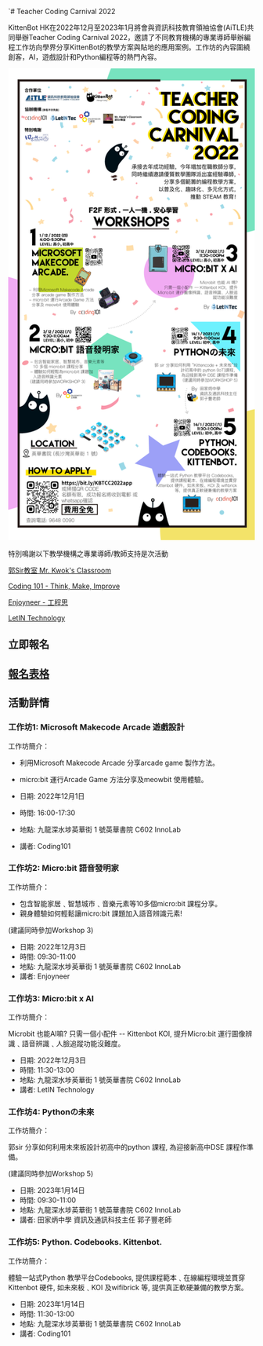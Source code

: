`# Teacher Coding Carnival 2022

KittenBot HK在2022年12月至2023年1月將會與資訊科技教育領袖協會(AiTLE)共同舉辦Teacher Coding Carnival 2022，邀請了不同教育機構的專業導師舉辦編程工作坊向學界分享KittenBot的教學方案與貼地的應用案例。工作坊的內容圍繞創客，AI，遊戲設計和Python編程等的熱門內容。

![](./images/carnival_poster.jpg)

特別鳴謝以下教學機構之專業導師/教師支持是次活動

[郭Sir教室 Mr. Kwok's Classroom](https://www.facebook.com/kwoksirclassroom)

[Coding 101 - Think, Make, Improve](https://www.facebook.com/coding101.hk/)

[Enjoyneer - 工程思](https://www.facebook.com/enjoyneerhk/)

[LetIN Technology](https://www.facebook.com/letintec/)

## 立即報名

## [報名表格](https://docs.google.com/forms/d/e/1FAIpQLSfArqQTTiLu8duHVkLoHdeP5x81k6a6l_RAIbFnhwlgNSUN_Q/viewform?usp=sf_link)

## 活動詳情

### 工作坊1: Microsoft Makecode Arcade 遊戲設計

工作坊簡介：

- 利用Microsoft Makecode Arcade 分享arcade game 製作方法。
- micro:bit 運行Arcade Game 方法分享及meowbit 使用體驗。

- 日期: 2022年12月1日
- 時間: 16:00-17:30
- 地點: 九龍深水埗英華街 1 號英華書院 C602 InnoLab
- 講者: Coding101

### 工作坊2: Micro:bit 語音發明家

工作坊簡介：

- 包含智能家居﹑智慧城巿﹑音樂元素等10多個micro:bit 課程分享。
- 親身體驗如何輕鬆讓micro:bit 課題加入語音辨識元素!

(建議同時參加Workshop 3)

- 日期: 2022年12月3日
- 時間: 09:30-11:00
- 地點: 九龍深水埗英華街 1 號英華書院 C602 InnoLab
- 講者: Enjoyneer

### 工作坊3: Micro:bit x AI

工作坊簡介：

Microbit 也能AI嘛? 
只需一個小配件 -- Kittenbot KOI, 提升Micro:bit 運行圖像辨識﹑語音辨識﹑人臉追蹤功能沒難度。

- 日期: 2022年12月3日
- 時間: 11:30-13:00
- 地點: 九龍深水埗英華街 1 號英華書院 C602 InnoLab
- 講者: LetIN Technology

### 工作坊4: Pythonの未來

工作坊簡介：

郭sir 分享如何利用未來板設計初高中的python 課程, 為迎接新高中DSE 課程作準備。

(建議同時參加Workshop 5)


- 日期: 2023年1月14日
- 時間: 09:30-11:00
- 地點: 九龍深水埗英華街 1 號英華書院 C602 InnoLab
- 講者: 田家炳中學 資訊及通訊科技主任 郭子豐老師

### 工作坊5: Python. Codebooks. Kittenbot.

工作坊簡介：

體驗一站式Python 教學平台Codebooks, 提供課程範本﹑在線編程環境並貫穿Kittenbot 硬件, 如未來板﹑KOI  及wifibrick 等, 提供真正軟硬兼備的教學方案。

- 日期: 2023年1月14日
- 時間: 11:30-13:00
- 地點: 九龍深水埗英華街 1 號英華書院 C602 InnoLab
- 講者: Coding101
